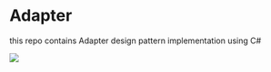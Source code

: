 # Adapter
this repo contains Adapter design pattern implementation using C#

<img src="https://h.top4top.io/p_1999yy8wo1.png" />


